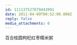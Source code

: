 ```yaml
---
id: 111137527879443991
date: 2011-04-09T00:52:00.000Z
reply: false
media_attachments: 0
---
```


百合桂圆枸杞红枣糯米粥 ​​​​

